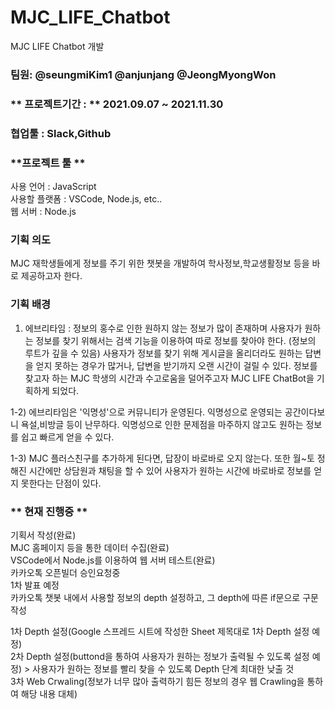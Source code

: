 # MJC_LIFE_Chatbot
MJC LIFE Chatbot 개발 

### **팀원:**   @seungmiKim1 @anjunjang @JeongMyongWon    
### ** 프로젝트기간 : **  2021.09.07 ~ 2021.11.30    
### **협업툴 :**   Slack,Github   
### **프로젝트 툴 **      
  사용 언어 : JavaScript  
  사용할 플랫폼 : VSCode, Node.js, etc..   
  웹 서버 : Node.js    

### **기획 의도**
  MJC 재학생들에게 정보를 주기 위한 챗봇을 개발하여 학사정보,학교생활정보 등을 바로 제공하고자 한다.    

### **기획 배경**
  1) 에브리타임 : 정보의 홍수로 인한 원하지 않는 정보가 많이 존재하며 사용자가 원하는 정보를 찾기 위해서는
  검색 기능을 이용하여 따로 정보를 찾아야 한다. (정보의 루트가 깊을 수 있음) 
  사용자가 정보를 찾기 위해 게시글을 올리더라도 원하는 답변을 얻지 못하는 경우가 많거나, 답변을 받기까지 
  오랜 시간이 걸릴 수 있다. 
  정보를 찾고자 하는 MJC 학생의 시간과 수고로움을 덜어주고자 MJC LIFE ChatBot을 기획하게 되었다.   
  
  1-2) 에브리타임은 '익명성'으로 커뮤니티가 운영된다. 익명성으로 운영되는 공간이다보니 욕설,비방글 등이 
  난무하다. 익명성으로 인한 문제점을 마주하지 않고도 원하는 정보를 쉽고 빠르게 얻을 수 있다.   
  
  1-3) MJC 플러스친구를 추가하게 된다면, 답장이 바로바로 오지 않는다. 또한 월~토 정해진 시간에만 상담원과
  채팅을 할 수 있어 사용자가 원하는 시간에 바로바로 정보를 얻지 못한다는 단점이 있다.   
  
### ** 현재 진행중  **  
  기획서 작성(완료)   
  MJC 홈페이지 등을 통한 데이터 수집(완료)   
  VSCode에서 Node.js를 이용하여 웹 서버 테스트(완료)   
  카카오톡 오픈빌더 승인요청중   
  1차 발표 예정   
  카카오톡 챗봇 내에서 사용할 정보의 depth 설정하고, 그 depth에 따른 if문으로 구문 작성  
  
  1차 Depth 설정(Google 스프레드 시트에 작성한 Sheet 제목대로 1차 Depth 설정 예정)   
  2차 Depth 설정(buttond을 통하여 사용자가 원하는 정보가 출력될 수 있도록 설정 예정) > 사용자가 원하는 정보를 빨리 찾을 수 있도록 Depth 단계 최대한 낮출 것     
  3차 Web Crwaling(정보가 너무 많아 출력하기 힘든 정보의 경우 웹 Crawling을 통하여 해당 내용 대체) 
  

